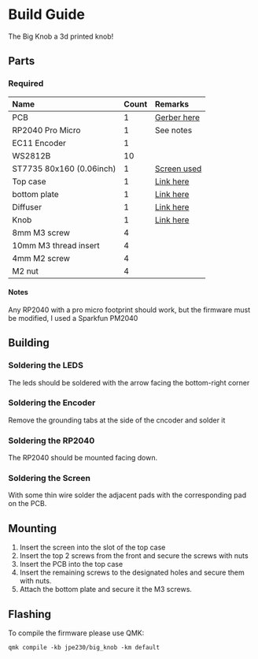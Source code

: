 # Build Guide

The Big Knob a 3d printed knob!

## Parts

### Required

| Name | Count | Remarks         |
| :-   | :-    | :-              |
| PCB  | 1     | [Gerber here](https://github.com/Jpe230/big_knob/blob/main/PCB/GERBER_PCB_Big_Knob.zip) |
| RP2040 Pro Micro | 1 | See notes
| EC11 Encoder | 1 |             |
| WS2812B | 10 |                 |
| ST7735 80x160 (0.06inch)| 1 | [Screen used](https://aliexpress.com/item/1005005334510897.html) |
| Top case | 1 | [Link here](https://github.com/Jpe230/big_knob/blob/main/Case/stl/top_case.stl)|
| bottom plate | 1 | [Link here](https://github.com/Jpe230/big_knob/blob/main/Case/stl/bottom_plate.stl)|
| Diffuser | 1 | [Link here](https://github.com/Jpe230/big_knob/blob/main/Case/stl/diffuser.stl)|
| Knob | 1 | [Link here](https://github.com/Jpe230/big_knob/blob/main/Case/stl/knob.stl)|
| 8mm M3 screw | 4 ||
| 10mm M3 thread insert | 4 ||
| 4mm M2 screw | 4 ||
| M2 nut | 4 ||

#### Notes

Any RP2040 with a pro micro footprint should work, but the firmware must be modified, I used a Sparkfun PM2040

## Building

### Soldering the LEDS

The leds should be soldered with the arrow facing the bottom-right corner

### Soldering the Encoder

Remove the grounding tabs at the side of the cncoder and solder it

### Soldering the RP2040

The RP2040 should be mounted facing down.

### Soldering the Screen

With some thin wire solder the adjacent pads with the corresponding pad on the PCB.

## Mounting

1) Insert the screen into the slot of the top case
2) Insert the top 2 screws from the front and secure the screws with nuts
3) Insert the PCB into the top case
4) Insert the remaining screws to the designated holes and secure them with nuts.
5) Attach the bottom plate and secure it the M3 screws.

## Flashing

To compile the firmware please use QMK:

```
qmk compile -kb jpe230/big_knob -km default
```



